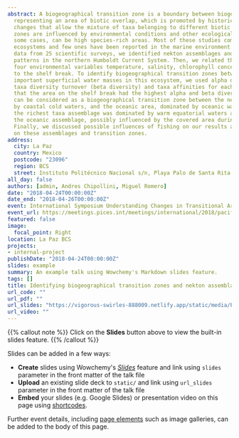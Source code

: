 ```yaml
---
abstract: A biogeographical transition zone is a boundary between biogeographical regions, 
  representing an area of biotic overlap, which is promoted by historical and ecological 
  changes that allow the mixture of taxa belonging to different biotic components. These 
  zones are influenced by environmental conditions and other ecological factors, and, in 
  some cases, can be high species-rich areas. Most of these studies come from terrestrial 
  ecosystems and few ones have been reported in the marine environment. Using taxa composition 
  data from 25 scientific surveys, we identified nekton assemblages and spatial diversity 
  patterns in the northern Humboldt Current System. Then, we related these assemblages with 
  four environmental variables temperature, salinity, chlorophyll concentration and distance 
  to the shelf break. To identify biogeographical transition zones between the three most 
  important superficial water masses in this ecosystem, we used alpha diversity gradients, 
  taxa diversity turnover (beta diversity) and taxa affinities for each water mass. We found 
  that the area on the shelf break had the highest alpha and beta diversity, and therefore it 
  can be considered as a biogeographical transition zone between the neritic area, dominated 
  by coastal cold waters, and the oceanic area, dominated by oceanic waters. On the other side, 
  the richest taxa assemblage was dominated by warm equatorial waters and the least rich one was 
  the oceanic assemblage, possibly influenced by the covered area during scientific surveys. 
  Finally, we discussed possible influences of fishing on our results and climate change impacts 
  on these assemblages and transition zones.
address:
  city: La Paz
  country: Mexico
  postcode: "23096"
  region: BCS
  street: Instituto Politécnico Nacional s/n, Playa Palo de Santa Rita Sur
all_day: false
authors: [admin, Andres Chipollini, Miguel Romero]
date: "2018-04-24T00:00:00Z"
date_end: "2018-04-26T00:00:00Z"
event: International Symposium Understanding Changes in Transitional Areas of the Pacific
event_url: https://meetings.pices.int/meetings/international/2018/pacific-ta/scope
featured: false
image:
  focal_point: Right
location: La Paz BCS
projects:
- internal-project
publishDate: "2018-04-24T00:00:00Z"
slides: example
summary: An example talk using Wowchemy's Markdown slides feature.
tags: []
title: Identifying biogeographical transition zones and nekton assemblages in the northern Humboldt Current System
url_code: ""
url_pdf: ""
url_slides: "https://vigorous-swirles-888009.netlify.app/static/media/PICES_TransAreas.pdf"
url_video: ""
---
```


{{% callout note %}}
Click on the **Slides** button above to view the built-in slides feature.
{{% /callout %}}

Slides can be added in a few ways:

- **Create** slides using Wowchemy's [*Slides*](https://wowchemy.com/docs/managing-content/#create-slides) feature and link using `slides` parameter in the front matter of the talk file
- **Upload** an existing slide deck to `static/` and link using `url_slides` parameter in the front matter of the talk file
- **Embed** your slides (e.g. Google Slides) or presentation video on this page using [shortcodes](https://wowchemy.com/docs/writing-markdown-latex/).

Further event details, including [page elements](https://wowchemy.com/docs/writing-markdown-latex/) such as image galleries, can be added to the body of this page.
